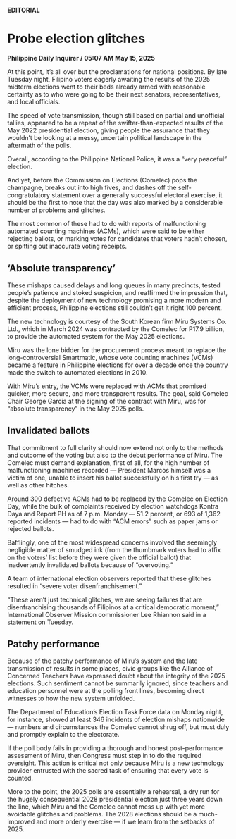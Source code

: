 **EDITORIAL**

# Probe election glitches

****Philippine Daily Inquirer / 05:07 AM May 15, 2025****

At this point, it’s all over but the proclamations for national positions. By late Tuesday night, Filipino voters eagerly awaiting the results of the 2025 midterm elections went to their beds already armed with reasonable certainty as to who were going to be their next senators, representatives, and local officials.

The speed of vote transmission, though still based on partial and unofficial tallies, appeared to be a repeat of the swifter-than-expected results of the May 2022 presidential election, giving people the assurance that they wouldn’t be looking at a messy, uncertain political landscape in the aftermath of the polls.

Overall, according to the Philippine National Police, it was a “very peaceful” election.

And yet, before the Commission on Elections (Comelec) pops the champagne, breaks out into high fives, and dashes off the self-congratulatory statement over a generally successful electoral exercise, it should be the first to note that the day was also marked by a considerable number of problems and glitches.

The most common of these had to do with reports of malfunctioning automated counting machines (ACMs), which were said to be either rejecting ballots, or marking votes for candidates that voters hadn’t chosen, or spitting out inaccurate voting receipts.

## ‘Absolute transparency’

These mishaps caused delays and long queues in many precincts, tested people’s patience and stoked suspicion, and reaffirmed the impression that, despite the deployment of new technology promising a more modern and efficient process, Philippine elections still couldn’t get it right 100 percent.

The new technology is courtesy of the South Korean firm Miru Systems Co. Ltd., which in March 2024 was contracted by the Comelec for P17.9 billion, to provide the automated system for the May 2025 elections.

Miru was the lone bidder for the procurement process meant to replace the long-controversial Smartmatic, whose vote counting machines (VCMs) became a feature in Philippine elections for over a decade once the country made the switch to automated elections in 2010.

With Miru’s entry, the VCMs were replaced with ACMs that promised quicker, more secure, and more transparent results. The goal, said Comelec Chair George Garcia at the signing of the contract with Miru, was for “absolute transparency” in the May 2025 polls.

## Invalidated ballots

That commitment to full clarity should now extend not only to the methods and outcome of the voting but also to the debut performance of Miru. The Comelec must demand explanation, first of all, for the high number of malfunctioning machines recorded — President Marcos himself was a victim of one, unable to insert his ballot successfully on his first try — as well as other hitches.

Around 300 defective ACMs had to be replaced by the Comelec on Election Day, while the bulk of complaints received by election watchdogs Kontra Daya and Report PH as of 7 p.m. Monday — 51.2 percent, or 693 of 1,362 reported incidents — had to do with “ACM errors” such as paper jams or rejected ballots.

Bafflingly, one of the most widespread concerns involved the seemingly negligible matter of smudged ink (from the thumbmark voters had to affix on the voters’ list before they were given the official ballot) that inadvertently invalidated ballots because of “overvoting.”

A team of international election observers reported that these glitches resulted in “severe voter disenfranchisement.”

“These aren’t just technical glitches, we are seeing failures that are disenfranchising thousands of Filipinos at a critical democratic moment,” International Observer Mission commissioner Lee Rhiannon said in a statement on Tuesday.

## Patchy performance

Because of the patchy performance of Miru’s system and the late transmission of results in some places, civic groups like the Alliance of Concerned Teachers have expressed doubt about the integrity of the 2025 elections. Such sentiment cannot be summarily ignored, since teachers and education personnel were at the polling front lines, becoming direct witnesses to how the new system unfolded.

The Department of Education’s Election Task Force data on Monday night, for instance, showed at least 346 incidents of election mishaps nationwide — numbers and circumstances the Comelec cannot shrug off, but must duly and promptly explain to the electorate.

If the poll body fails in providing a thorough and honest post-performance assessment of Miru, then Congress must step in to do the required oversight. This action is critical not only because Miru is a new technology provider entrusted with the sacred task of ensuring that every vote is counted.

More to the point, the 2025 polls are essentially a rehearsal, a dry run for the hugely consequential 2028 presidential election just three years down the line, which Miru and the Comelec cannot mess up with yet more avoidable glitches and problems. The 2028 elections should be a much-improved and more orderly exercise — if we learn from the setbacks of 2025.